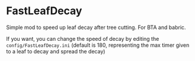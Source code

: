 # FastLeafDecay

Simple mod to speed up leaf decay after tree cutting. For BTA and babric.

If you want, you can change the speed of decay by editing the `config/FastLeafDecay.ini` (default is 180, representing the max timer given to a leaf to decay and spread the decay)
